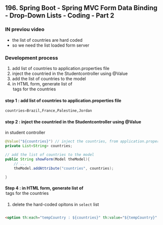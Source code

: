 ## 196. Spring Boot - Spring MVC Form Data Binding - Drop-Down Lists - Coding - Part 2

### IN previou video 
* the list of countries are hard coded 
* so we need the list loaded form server 

### Development process
1. add list of countries to application.properties file 
2. inject the countried in the Studentcontroller using @Value 
3. add the list of countries to the model 
4. in HTML form, generate list of <option> tags for the countries 

#### step 1 : add list of countries to application.properties file 
```python
countries=Brazil,France,Palestine,Jordan
```

#### step 2 : inject the countried in the Studentcontroller using @Value 
in student controller 
```java
@Value("${countries}") // inject the countries, from application.properties
private List<String> countries;

// add the list of countries to the model 
public String showForm(Model theModel){
    // ...
    theModel.addAttribute("countries", countries);

}
```

#### Step 4 : in HTML form, generate list of <option> tags for the countries 
1. delete the hard-coded opitons in `select` list 
```html

<option th:each="tempCountry : ${countries}" th:value="${tempCountry}" th:text="${tempCountry}"/>
```